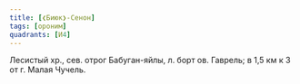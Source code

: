 ```yaml
---
title: [❮Биюк❯-Сенон]
tags: [ороним]
quadrants: [И4]
---
```


Лесистый хр., сев. отрог Бабуган-яйлы, л. борт ов. Гаврель; в 1,5 км к З от г.
Малая Чучель.
